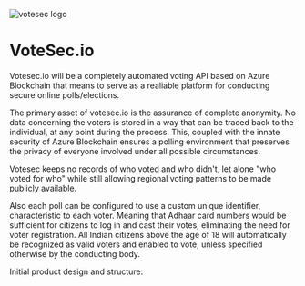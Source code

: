 ![votesec logo](https://i.imgur.com/sR4RJkb.png)
# VoteSec.io
Votesec.io will be a completely automated voting API based on Azure Blockchain that means to serve as a realiable platform for conducting secure online polls/elections.

The primary asset of votesec.io is the assurance of complete anonymity. No data concerning the voters is stored in a way that can be traced back to the individual, at any point during the process. This, coupled with the innate security of Azure Blockchain ensures a polling environment that preserves the privacy of everyone involved under all possible circumstances. 

Votesec keeps no records of who voted and who didn't, let alone "who voted for who" while still allowing regional voting patterns to be made publicly available.

Also each poll can be configured to use a custom unique identifier, characteristic to each voter. Meaning that Adhaar card numbers would be sufficient for citizens to log in and cast their votes, eliminating the need for voter registration. All Indian citizens above the age of 18 will automatically be recognized as valid voters and enabled to vote, unless specified otherwise by the conducting body.

Initial product design and structure:

